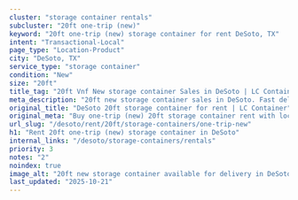 ```yaml
---
cluster: "storage container rentals"
subcluster: "20ft one-trip (new)"
keyword: "20ft one-trip (new) storage container for rent DeSoto, TX"
intent: "Transactional-Local"
page_type: "Location-Product"
city: "DeSoto, TX"
service_type: "storage container"
condition: "New"
size: "20ft"
title_tag: "20ft Vnf New storage container Sales in DeSoto | LC Container"
meta_description: "20ft new storage container sales in DeSoto. Fast delivery, competitive pricing. Serving storage containers area. Quote ID: ABE. Call (214) 524-4168 for your free quote today."
original_title: "DeSoto 20ft storage container for rent | LC Container"
original_meta: "Buy one-trip (new) 20ft storage container rent with local delivery in DeSoto, TX. LC Container — local Since 2003. Request a fast quote today."
url_slug: "/desoto/rent/20ft/storage-containers/one-trip-new"
h1: "Rent 20ft one-trip (new) storage container in DeSoto"
internal_links: "/desoto/storage-containers/rentals"
priority: 3
notes: "2"
noindex: true
image_alt: "20ft new storage container available for delivery in DeSoto"
last_updated: "2025-10-21"
---
```


<!-- TODO: Add unique city/inventory copy, images, and internal links here. -->
